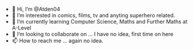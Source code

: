- 👋 Hi, I’m @Atden04
- 👀 I’m interested in comics, films, tv and anyting superhero related.
- 🌱 I’m currently learning Computer Science, Maths and Further Maths at A-Level
- 💞️ I’m looking to collaborate on ... I have no idea, first time on here
- 📫 How to reach me ... again no idea.

<!---
Atden04/Atden04 is a ✨ special ✨ repository because its `README.md` (this file) appears on your GitHub profile.
You can click the Preview link to take a look at your changes.
--->

